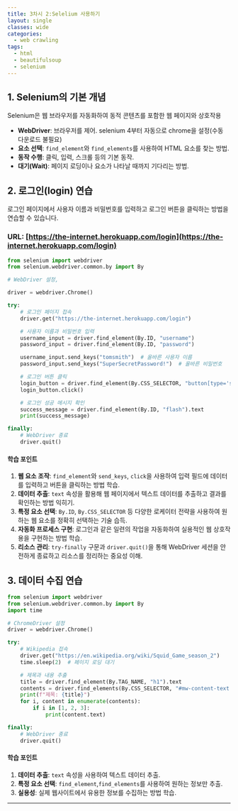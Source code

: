 ```yaml
---
title: 3차시 2:Selelium 사용하기
layout: single
classes: wide
categories:
  - web crawling
tags:
  - html
  - beautifulsoup
  - selenium
---
```



## **1. Selenium의 기본 개념**
Selenium은 웹 브라우저를 자동화하여 동적 콘텐츠를 포함한 웹 페이지와 상호작용

- **WebDriver**: 브라우저를 제어. selenium 4부터 자동으로 chrome을 설정(수동 다운로드 불필요)
- **요소 선택**: `find_element`와 `find_elements`를 사용하여 HTML 요소를 찾는 방법.
- **동작 수행**: 클릭, 입력, 스크롤 등의 기본 동작.
- **대기(Wait)**: 페이지 로딩이나 요소가 나타날 때까지 기다리는 방법.


## 2. **로그인(login) 연습**
로그인 페이지에서 사용자 이름과 비밀번호를 입력하고 로그인 버튼을 클릭하는 방법을 연습할 수 있습니다.

### URL: [https://the-internet.herokuapp.com/login](https://the-internet.herokuapp.com/login)

```python
from selenium import webdriver
from selenium.webdriver.common.by import By

# WebDriver 설정, 

driver = webdriver.Chrome()

try:
    # 로그인 페이지 접속
    driver.get("https://the-internet.herokuapp.com/login")

    # 사용자 이름과 비밀번호 입력
    username_input = driver.find_element(By.ID, "username")
    password_input = driver.find_element(By.ID, "password")

    username_input.send_keys("tomsmith")  # 올바른 사용자 이름
    password_input.send_keys("SuperSecretPassword!")  # 올바른 비밀번호

    # 로그인 버튼 클릭
    login_button = driver.find_element(By.CSS_SELECTOR, "button[type='submit']")
    login_button.click()

    # 로그인 성공 메시지 확인
    success_message = driver.find_element(By.ID, "flash").text
    print(success_message)

finally:
    # WebDriver 종료
    driver.quit()
```

#### **학습 포인트**
1. **웹 요소 조작**: `find_element`와 `send_keys`, `click`을 사용하여 입력 필드에 데이터를 입력하고 버튼을 클릭하는 방법 학습.  
2. **데이터 추출**: `text` 속성을 활용해 웹 페이지에서 텍스트 데이터를 추출하고 결과를 확인하는 방법 익히기.  
3. **특정 요소 선택**: `By.ID`, `By.CSS_SELECTOR` 등 다양한 로케이터 전략을 사용하여 원하는 웹 요소를 정확히 선택하는 기술 습득.  
4. **자동화 프로세스 구현**: 로그인과 같은 일련의 작업을 자동화하여 실용적인 웹 상호작용을 구현하는 방법 학습.  
5. **리소스 관리**: `try-finally` 구문과 `driver.quit()`을 통해 WebDriver 세션을 안전하게 종료하고 리소스를 정리하는 중요성 이해.


## **3. 데이터 수집 연습**

```python
from selenium import webdriver
from selenium.webdriver.common.by import By
import time

# ChromeDriver 설정
driver = webdriver.Chrome()

try:
    # Wikipedia 접속
    driver.get("https://en.wikipedia.org/wiki/Squid_Game_season_2")
    time.sleep(2)  # 페이지 로딩 대기

    # 제목과 내용 추출
    title = driver.find_element(By.TAG_NAME, "h1").text
    contents = driver.find_elements(By.CSS_SELECTOR, "#mw-content-text p")
    print(f"제목: {title}")
    for i, content in enumerate(contents):
        if i in [1, 2, 3]:
            print(content.text)       

finally:
    # WebDriver 종료
    driver.quit()

```

#### **학습 포인트**
1. **데이터 추출**: `text` 속성을 사용하여 텍스트 데이터 추출.
2. **특정 요소 선택**: `find_element`,`find_elements`를 사용하여 원하는 정보만 추출.
3. **실용성**: 실제 웹사이트에서 유용한 정보를 수집하는 방법 학습.

---
